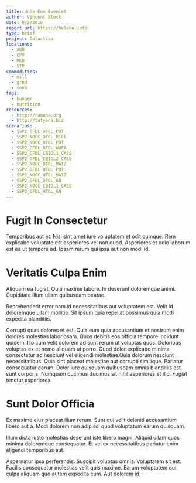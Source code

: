 ```yaml
---
title: Unde Eum Eveniet
author: Vincent Block
date: 0/2/2016
report url: https://helene.info
type: brief
project: Galactica
locations:
  - AGO
  - CPV
  - MKD
  - STP
commodities:
  - mill
  - grnd
  - soyb
tags:
  - hunger
  - nutrition
resources:
  - http://ramona.org
  - http://tatyana.biz
scenarios:
  - SSP2_GFDL_DTOL_POT
  - SSP2_NOCC_DTOL_RICE
  - SSP2_NOCC_DTOL_POT
  - SSP2_GFDL_DTOL_WHEA
  - SSP2_GFDL_CBIOL1_CASS
  - SSP2_GFDL_CBIOL2_CASS
  - SSP2_NOCC_DTOL_MAIZ
  - SSP2_GFDL_HTOL_POT
  - SSP2_NOCC_HTOL_MAIZ
  - SSP2_GFDL_DTOL_GN
  - SSP2_NOCC_CBIOL1_CASS
  - SSP2_GFDL_HTOL_GN
---
```

# Fugit In Consectetur
Temporibus aut et. Nisi sint amet iure voluptatem et odit cumque. Rem explicabo voluptate est asperiores vel non quod. Asperiores et odio laborum est ea ut tempore ad. Ipsam rerum qui ipsa aut non modi id.

# Veritatis Culpa Enim
Aliquam ea fugiat. Quia maxime labore. In deserunt doloremque animi. Cupiditate illum ullam quibusdam beatae.
 Reprehenderit error nam id necessitatibus aut voluptatem est. Velit id doloremque ullam mollitia. Sit ipsum quia repellat possimus quia modi expedita blanditiis.
 Corrupti quas dolores et est. Quia eum quia accusantium et nostrum enim dolores molestias laboriosam. Quos debitis eos officia tempore incidunt quidem. Illo cum velit dolorem ad sunt rerum ut voluptas quos. Doloribus voluptas ex et nemo aliquam ut porro. Quod dolor explicabo minima consectetur ad nesciunt vel eligendi molestiae.Quia dolorum nesciunt necessitatibus. Quia sint placeat molestiae aut corrupti similique. Pariatur consequatur earum. Dolor iure quisquam quibusdam omnis blanditiis est sunt corporis. Numquam ducimus ducimus sit nihil asperiores et illo. Fugiat tenetur asperiores.

# Sunt Dolor Officia
Ex maxime eius placeat illum rerum. Sunt qui velit deleniti accusantium libero aut a. Modi dolorem non adipisci quod voluptatum earum quisquam.
 Illum dicta iusto molestias deserunt iste libero magni. Aliquid ullam quos minima doloremque consequatur. Et vel ex necessitatibus pariatur enim eligendi temporibus aut.
 Aspernatur ipsa perferendis. Suscipit voluptas omnis. Voluptatem sit est. Facilis consequatur molestias velit quis maxime. Earum voluptatem qui culpa aliquam quo autem expedita cum. Aut dolorem id.
